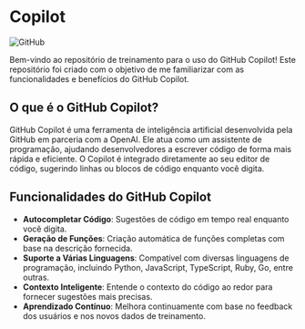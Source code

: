 # Copilot 
![GitHub](https://img.shields.io/badge/GitHubCopilot-000?style=for-the-badge&logo=githubcopilot&logoColor=30A3DC)

Bem-vindo ao repositório de treinamento para o uso do GitHub Copilot! Este repositório foi criado com o objetivo de me familiarizar com as funcionalidades e benefícios do GitHub Copilot.

## O que é o GitHub Copilot?

GitHub Copilot é uma ferramenta de inteligência artificial desenvolvida pela GitHub em parceria com a OpenAI. Ele atua como um assistente de programação, ajudando desenvolvedores a escrever código de forma mais rápida e eficiente. O Copilot é integrado diretamente ao seu editor de código, sugerindo linhas ou blocos de código enquanto você digita.

## Funcionalidades do GitHub Copilot

- **Autocompletar Código**: Sugestões de código em tempo real enquanto você digita.
- **Geração de Funções**: Criação automática de funções completas com base na descrição fornecida.
- **Suporte a Várias Linguagens**: Compatível com diversas linguagens de programação, incluindo Python, JavaScript, TypeScript, Ruby, Go, entre outras.
- **Contexto Inteligente**: Entende o contexto do código ao redor para fornecer sugestões mais precisas.
- **Aprendizado Contínuo**: Melhora continuamente com base no feedback dos usuários e nos novos dados de treinamento.


